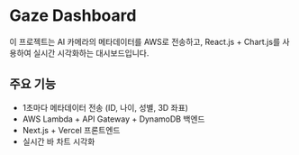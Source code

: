 # Gaze Dashboard

이 프로젝트는 AI 카메라의 메타데이터를 AWS로 전송하고,
React.js + Chart.js를 사용하여 실시간 시각화하는 대시보드입니다.

## 주요 기능
- 1초마다 메타데이터 전송 (ID, 나이, 성별, 3D 좌표)
- AWS Lambda + API Gateway + DynamoDB 백엔드
- Next.js + Vercel 프론트엔드
- 실시간 바 차트 시각화